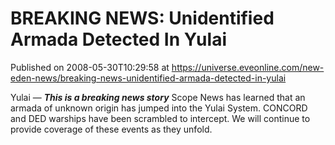 # BREAKING NEWS: Unidentified Armada Detected In Yulai
Published on 2008-05-30T10:29:58 at https://universe.eveonline.com/new-eden-news/breaking-news-unidentified-armada-detected-in-yulai

Yulai — *****This is a breaking news story***** Scope News has learned that an armada of unknown origin has jumped into the Yulai System. CONCORD and DED warships have been scrambled to intercept. We will continue to provide coverage of these events as they unfold.
